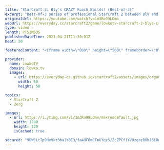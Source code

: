 ```yaml
---
title: "StarCraft 2: Bly's CRAZY Roach Builds! (Best-of-3)"
excerpt: "Best-of-3 series of professional StarCraft 2 between Bly and soul. In this series Bly decides to play hyper aggressive strategies, based around the good ol' Roach, a unit we don't see very often versus Bio Terran.  Support my work on Patreon: http://www.patreon.com/lowkotv Become a YouTube member: https://lowko.tv/join"
originalUrl: https://youtube.com/watch?v=1m3Ro99LOmo
webUrl: https://everyday.cc/starcraft2/game/lowkotv-starcraft-2-blys-crazy-roach-builds-best-of-3/
type: video
length: PT53M53S
publishedDateTime: 2021-04-21T11:30:01Z
heat: 50

featuredContent: "<iframe width=\"800\" height=\"500\" frameborder=\"0\" src=\"https://www.youtube.com/embed/1m3Ro99LOmo\" allow=\"accelerometer; autoplay; encrypted-media; gyroscope; picture-in-picture\" allowfullscreen></iframe>"

provider:
  name: LowkoTV
  domain: lowko.tv
  images:
    - url: https://everyday-cc.github.io/starcraft2/assets/images/organizations/lowko.tv-50x50.jpg
      width: 50
      height: 50

topics:
  - StarCraft 2
  - Zerg

images:
  - url: https://i.ytimg.com/vi/1m3Ro99LOmo/maxresdefault.jpg
    width: 1280
    height: 720
    isCached: true

secured: "9DWJLtTp9HeVkr3ba1YBE3/fa4HF8mCFnUYqzS/ZcZPCf1YVUzqazR8hJ6iOuaDgQcWsJDqcUmyKMNznh+4MsswsV87v3LZhc+AZ3Mtse+dFBSCm1GLsf/2nCy2mzR8itroWClkqcvqJVGdUwKpdc2TvUBjUtCoVU8rEaPNeN8RheLkBYljlFE4y90oOtiZ9pJ8a0nl/7EOAUb2C+sJCTFiKi4LCYTvsmyd6TGS0uBDf5Qw711QsDRXNfLY+x75ULEUmCHoUbRLYUZ54E2Scih+Mam5lWisFKFOcM/LKEvQqtFJKQFiXXomRxLLDkU7Bu+1zL9JiabekpGxbFa9cN95I3NH10p0TiCPdJY2ZYv25yLOE9uJWj9VXGb6oAHUQJYRyLeU/TULpWabj+/XqWnFnII9MXSiFxbYnAb1+GLYMIsIPCoNTM3ldujHuRxwm;kjIWUNzfhePrLeag4bkzxA=="
---
```


